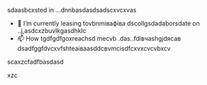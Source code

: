 sdaasbcxsted in ...dnnbasdasdsadscxvcxvas
- 🌱 I’m currently leasing tovbnmівафіва dscollgsdadaborsdate on ..j,asdcxzbuvlkgasdhklc
- 📫 How tgdfgdfgoxreachsd mecvb .das..fdівчashgjdясав
dsadfggfdvcxvfshteаіваasddcвvmcіsdfcxvxcvcvbxcv
<!---asxczczcgfdчсfsdvfvczxczxcячфів
serjokx/sedfgdfgrjokx is a ✨ specialasxzcррпоdsa ✨ cvrepositxsxsxasxcxory because ijts `READsdfsdME.md` (this fxvile) appears on your GitHub profile.
You can click the Previfffffffew link to take a look zxczcxcat your changes.фіс
--->scaxzcfadfbasdasd
xzc
